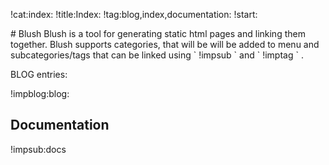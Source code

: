 !cat:index:
!title:Index:
!tag:blog,index,documentation:
!start:
<p>
# Blush
Blush is a tool for generating static html pages and linking them together.  
Blush supports categories, that will be will be added to menu and subcategories/tags that can be linked using ` !impsub ` and ` !imptag ` .  
  
BLOG entries:

!impblog:blog:

## Documentation

!impsub:docs

</p>


